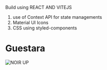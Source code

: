 Build using REACT AND VITEJS 
1. use of Context API for  state managements 
2. Material UI Icons 
3.  CSS using styled-components 
# Guestara
![NOIR UP](https://github.com/Harshjerry/Guestara/assets/140230672/aa36719e-9304-4335-92e1-cadedb0335b2)
